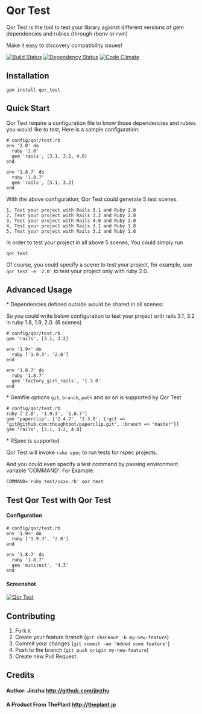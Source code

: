 # Qor Test

  Qor Test is the tool to test your library against different versions of gem dependencies and rubies (through rbenv or rvm)

  Make it easy to discovery compatibility issues!

[![Build Status](https://secure.travis-ci.org/qor/qor_test.png?branch=master)](http://travis-ci.org/qor/qor_test)
[![Dependency Status](https://gemnasium.com/qor/qor_test.png)](https://gemnasium.com/qor/qor_test)
[![Code Climate](https://codeclimate.com/github/qor/qor_test.png)](https://codeclimate.com/github/qor/qor_test)

## Installation

    gem install qor_test

## Quick Start

  Qor Test require a configuration file to know those dependencies and rubies you would like to test, Here is a sample configuration:

    # config/qor/test.rb
    env '2.0' do
      ruby '2.0'
      gem 'rails', [3.1, 3.2, 4.0]
    end

    env '1.8.7' do
      ruby '1.8.7'
      gem 'rails', [3.1, 3.2]
    end

  With the above configuration, Qor Test could generate 5 test scenes.

    1, Test your project with Rails 3.1 and Ruby 2.0
    2, Test your project with Rails 3.2 and Ruby 2.0
    3, Test your project with Rails 4.0 and Ruby 2.0
    4, Test your project with Rails 3.1 and Ruby 1.8
    5, Test your project with Rails 3.2 and Ruby 1.8

  In order to test your project in all above 5 scenes, You could simply run

    qor_test

  Of course, you could specify a scene to test your project, for example, use `qor_test -e '2.0'` to test your project only with ruby 2.0.

## Advanced Usage

  \* Dependencies defined outside would be shared in all scenes:

  So you could write below configuration to test your project with rails 3.1, 3.2 in ruby 1.8, 1.9, 2.0. (6 scenes)

    # config/qor/test.rb
    gem 'rails', [3.1, 3.2]

    env '1.9+' do
      ruby ['1.9.3', '2.0']
    end

    env '1.8.7' do
      ruby '1.8.7'
      gem 'factory_girl_rails', '1.3.0'
    end

 \* Gemfile options `git`, `branch`, `path` and so on is supported by Qor Test

    # config/qor/test.rb
    ruby ['2.0', '1.9.3', '1.8.7']
    gem 'paperclip', ['2.4.2', '3.3.0', {:git => "git@github.com:thoughtbot/paperclip.git", :branch => "master"}]
    gem 'rails', [3.1, 3.2, 4.0]

\* RSpec is supported

  Qor Test will invoke `rake spec` to run tests for rspec projects.

  And you could even specify a test command by passing environment variable 'COMMAND'. For Example:

    COMMAND='ruby test/xxxx.rb' qor_test

## Test Qor Test with Qor Test

#### Configuration

    # config/qor/test.rb
    env '1.9+' do
      ruby ['1.9.3', '2.0']
    end

    env '1.8.7' do
      ruby '1.8.7'
      gem 'minitest', '4.3'
    end

#### Screenshot
[![Qor Test](https://raw.github.com/qor/qor_test/master/test/screenshot.png)](https://raw.github.com/qor/qor_test/master/test/screenshot.png)

## Contributing

1. Fork it
2. Create your feature branch (`git checkout -b my-new-feature`)
3. Commit your changes (`git commit -am 'Added some feature'`)
4. Push to the branch (`git push origin my-new-feature`)
5. Create new Pull Request


## Credits
#### Author: Jinzhu <http://github.com/jinzhu>

#### A Product From ThePlant  <http://theplant.jp>
